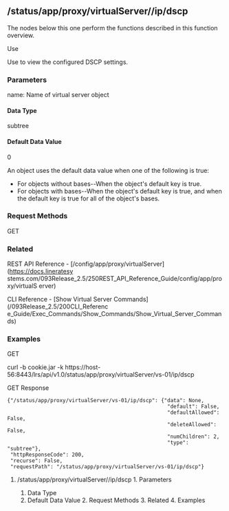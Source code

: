 ## /status/app/proxy/virtualServer/<name>/ip/dscp

The nodes below this one perform the functions described in this function
overview.

Use

Use to view the configured DSCP settings.

### Parameters

name: Name of virtual server object

#### Data Type

subtree

#### Default Data Value

0

An object uses the default data value when one of the following is true:

  * For objects without bases--When the object's default key is true.
  * For objects with bases--When the object's default key is true, and when the default key is true for all of the object's bases.

### Request Methods

GET

### Related

REST API Reference - [/config/app/proxy/virtualServer](https://docs.lineratesy
stems.com/093Release_2.5/250REST_API_Reference_Guide/config/app/proxy/virtualS
erver)

CLI Reference - [Show Virtual Server Commands](/093Release_2.5/200CLI_Referenc
e_Guide/Exec_Commands/Show_Commands/Show_Virtual_Server_Commands)

### Examples

GET

curl -b cookie.jar -k
https://host-56:8443/lrs/api/v1.0/status/app/proxy/virtualServer/vs-01/ip/dscp

GET Response

    
    
    {"/status/app/proxy/virtualServer/vs-01/ip/dscp": {"data": None,
                                                        "default": False,
                                                        "defaultAllowed": False,
                                                        "deleteAllowed": False,
                                                        "numChildren": 2,
                                                        "type": "subtree"},
     "httpResponseCode": 200,
     "recurse": False,
     "requestPath": "/status/app/proxy/virtualServer/vs-01/ip/dscp"}
    

  1. /status/app/proxy/virtualServer/<name>/ip/dscp
    1. Parameters
      1. Data Type
      2. Default Data Value
    2. Request Methods
    3. Related
    4. Examples

